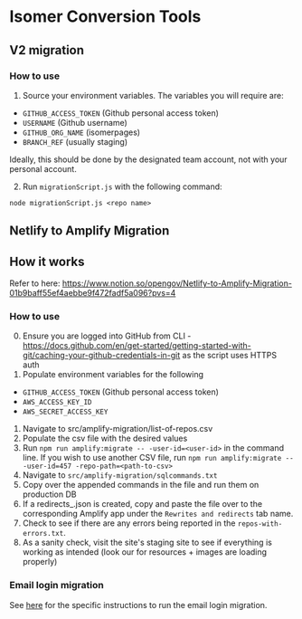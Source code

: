 # Isomer Conversion Tools

## V2 migration

### How to use

1. Source your environment variables. The variables you will require are:

- `GITHUB_ACCESS_TOKEN` (Github personal access token)
- `USERNAME` (Github username)
- `GITHUB_ORG_NAME` (isomerpages)
- `BRANCH_REF` (usually staging)

Ideally, this should be done by the designated team account, not with your personal account.

2. Run `migrationScript.js` with the following command:

```
node migrationScript.js <repo name>
```

## Netlify to Amplify Migration

## How it works

Refer to here: https://www.notion.so/opengov/Netlify-to-Amplify-Migration-01b9baff55ef4aebbe9f472fadf5a096?pvs=4

### How to use

0. Ensure you are logged into GitHub from CLI - https://docs.github.com/en/get-started/getting-started-with-git/caching-your-github-credentials-in-git as the script uses HTTPS auth
1. Populate environment variables for the following

- `GITHUB_ACCESS_TOKEN` (Github personal access token)
- `AWS_ACCESS_KEY_ID`
- `AWS_SECRET_ACCESS_KEY`

1. Navigate to src/amplify-migration/list-of-repos.csv
2. Populate the csv file with the desired values
3. Run `npm run amplify:migrate -- -user-id=<user-id>` in the command line. If you wish to use another CSV file, run `npm run amplify:migrate -- -user-id=457 -repo-path=<path-to-csv>`
4. Navigate to `src/amplify-migration/sqlcommands.txt`
5. Copy over the appended commands in the file and run them on production DB
6. If a redirects\_<repo-name>.json is created, copy and paste the file over to the corresponding Amplify app under the `Rewrites and redirects` tab name.
7. Check to see if there are any errors being reported in the `repos-with-errors.txt`.
8. As a sanity check, visit the site's staging site to see if everything is working as intended (look our for resources + images are loading properly)

### Email login migration

See [here](src/emailLogin/README.md) for the specific instructions to run the email login migration.
